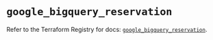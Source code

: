 # `google_bigquery_reservation`

Refer to the Terraform Registry for docs: [`google_bigquery_reservation`](https://registry.terraform.io/providers/hashicorp/google-beta/6.41.0/docs/resources/google_bigquery_reservation).
